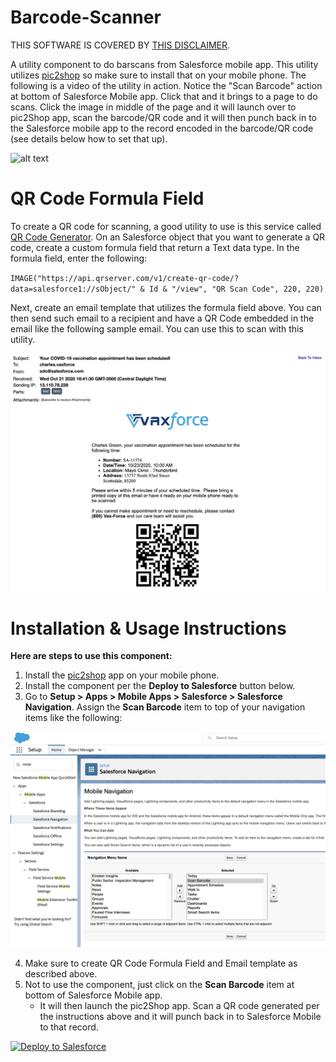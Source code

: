 # Barcode-Scanner
THIS SOFTWARE IS COVERED BY [THIS DISCLAIMER](https://raw.githubusercontent.com/thedges/Disclaimer/master/disclaimer.txt).

A utility component to do barscans from Salesforce mobile app. This utility utilizes [pic2shop](https://www.pic2shop.com/) so make sure to install that on your mobile phone. The following is a video of the utility in action. Notice the "Scan Barcode" action at bottom of Salesforce Mobile app. Click that and it brings to a page to do scans. Click the image in middle of the page and it will launch over to pic2Shop app, scan the barcode/QR code and it will then punch back in to the Salesforce mobile app to the record encoded in the barcode/QR code (see details below how to set that up).

![alt text](https://github.com/thedges/Barcode-Scanner/blob/main/BarcodeScannerVideo.gif "BarcodeScannerVideo")

# QR Code Formula Field

To create a QR code for scanning, a good utility to use is this service called [QR Code Generator](http://goqr.me/api/). On an Salesforce object that you want to generate a QR code, create a custom formula field that return a Text data type. In the formula field, enter the following:

`IMAGE("https://api.qrserver.com/v1/create-qr-code/?data=salesforce1://sObject/" & Id & "/view", "QR Scan Code", 220, 220)`

Next, create an email template that utilizes the formula field above. You can then send such email to a recipient and have a QR Code embedded in the email like the following sample email. You can use this to scan with this utility.

![alt text](https://github.com/thedges/Barcode-Scanner/blob/main/BarcodeScannerEmail.png "BarcodeScannerEmail")

# Installation & Usage Instructions

<b>Here are steps to use this component:</b>
  
1. Install the [pic2shop](https://www.pic2shop.com/) app on your mobile phone.
2. Install the component per the **Deploy to Salesforce** button below.
3. Go to **Setup > Apps > Mobile Apps > Salesforce > Salesforce Navigation**. Assign the **Scan Barcode** item to top of your navigation items like the following:

![alt text](https://github.com/thedges/Barcode-Scanner/blob/main/BarcodeScanMobileNav.png "BarcodeScanMobileNav")

4. Make sure to create QR Code Formula Field and Email template as described above.
5. Not to use the component, just click on the **Scan Barcode** item at bottom of Salesforce Mobile app. 
   * It will then launch the pic2Shop app. Scan a QR code generated per the instructions above and it will punch back in to Salesforce Mobile to that record.
  
<a href="https://githubsfdeploy.herokuapp.com">
  <img alt="Deploy to Salesforce"
       src="https://raw.githubusercontent.com/afawcett/githubsfdeploy/master/deploy.png">
</a>
